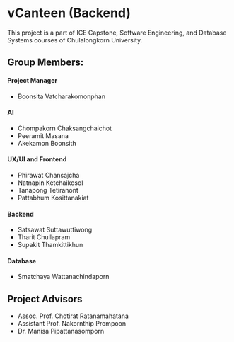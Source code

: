 #  vCanteen (Backend)
This project is a part of ICE Capstone, Software Engineering, and Database Systems courses of Chulalongkorn University.

## Group Members:

#### Project Manager
 - Boonsita 	Vatcharakomonphan
#### AI
- Chompakorn 	Chaksangchaichot
- Peeramit 	Masana
- Akekamon 	Boonsith
#### UX/UI and Frontend 
- Phirawat 	Chansajcha
- Natnapin 	Ketchaikosol
- Tanapong 	Tetiranont
- Pattabhum 	Kosittanakiat
#### Backend
- Satsawat Suttawuttiwong
- Tharit 	    Chullapram
- Supakit 	Thamkittikhun
#### Database
- Smatchaya 	Wattanachindaporn

## Project Advisors
- Assoc. Prof. Chotirat Ratanamahatana
- Assistant Prof. Nakornthip Prompoon
- Dr. Manisa Pipattanasomporn
